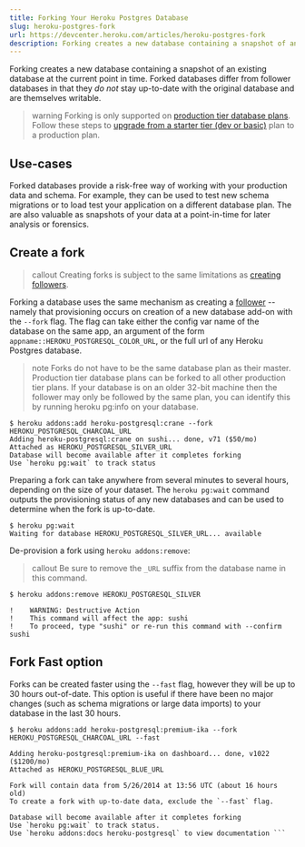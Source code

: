 ```yaml
---
title: Forking Your Heroku Postgres Database
slug: heroku-postgres-fork
url: https://devcenter.heroku.com/articles/heroku-postgres-fork
description: Forking creates a new database containing a snapshot of an existing database at the current point in time.
---
```


Forking creates a new database containing a snapshot of an existing database at the current point in time. Forked databases differ from follower databases in that they *do not* stay up-to-date with the original database and are themselves writable.

>warning
>Forking is only supported on [production tier database plans](heroku-postgres-plans). Follow these steps to [upgrade from a starter tier (dev or basic)](upgrade-heroku-postgres-with-pgbackups) plan to a production plan.

## Use-cases

Forked databases provide a risk-free way of working with your production data and schema. For example, they can be used to test new schema migrations or to load test your application on a different database plan. The are also valuable as snapshots of your data at a point-in-time for later analysis or forensics.

## Create a fork

>callout
>Creating forks is subject to the same limitations as [creating followers](https://devcenter.heroku.com/articles/heroku-postgres-follower-databases#create-a-follower).

Forking a database uses the same mechanism as creating a [follower](heroku-postgres-follower-databases) -- namely that provisioning occurs on creation of a new database add-on with the `--fork` flag. The flag can take either the config var name of the database on the same app, an argument of the form `appname::HEROKU_POSTGRESQL_COLOR_URL`, or the full url of any Heroku Postgres database.

>note
>Forks do not have to be the same database plan as their master. Production tier database plans can be forked to all other production tier plans. If your database is on an older 32-bit machine then the follower may only be followed by the same plan, you can identify this by running heroku pg:info on your database.


```term
$ heroku addons:add heroku-postgresql:crane --fork HEROKU_POSTGRESQL_CHARCOAL_URL
Adding heroku-postgresql:crane on sushi... done, v71 ($50/mo)
Attached as HEROKU_POSTGRESQL_SILVER_URL
Database will become available after it completes forking
Use `heroku pg:wait` to track status
```

Preparing a fork can take anywhere from several minutes to several hours, depending on the size of your dataset. The `heroku pg:wait` command outputs the provisioning status of any new databases and can be used to determine when the fork is up-to-date.

```term
$ heroku pg:wait
Waiting for database HEROKU_POSTGRESQL_SILVER_URL... available
```

De-provision a fork using `heroku addons:remove`:

>callout
>Be sure to remove the `_URL` suffix from the database name in this command.

```term
$ heroku addons:remove HEROKU_POSTGRESQL_SILVER

!    WARNING: Destructive Action
!    This command will affect the app: sushi
!    To proceed, type "sushi" or re-run this command with --confirm sushi 
```

## Fork Fast option

Forks can be created faster using the `--fast` flag, however they will be up to 30 hours out-of-date. This option is useful if there have been no major changes (such as schema migrations or large data imports) to your database in the last 30 hours.

```term
$ heroku addons:add heroku-postgresql:premium-ika --fork HEROKU_POSTGRESQL_CHARCOAL_URL --fast
 
Adding heroku-postgresql:premium-ika on dashboard... done, v1022 ($1200/mo)
Attached as HEROKU_POSTGRESQL_BLUE_URL
 
Fork will contain data from 5/26/2014 at 13:56 UTC (about 16 hours old)
To create a fork with up-to-date data, exclude the `--fast` flag.
 
Database will become available after it completes forking
Use `heroku pg:wait` to track status.
Use `heroku addons:docs heroku-postgresql` to view documentation ```